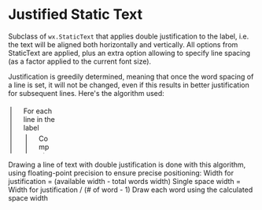 # Justified Static Text
Subclass of `wx.StaticText` that applies double justification to the label,
i.e. the text will be aligned both horizontally and vertically. All options
from StaticText are applied, plus an extra option allowing to specify line
spacing (as a factor applied to the current font size).

Justification is greedily determined, meaning that once the word spacing
of a line is set, it will not be changed, even if this results in better
justification for subsequent lines. Here's the algorithm used:


<svg width="100" height="100" xmlns="http://www.w3.org/2000/svg">
<foreignObject width="100" height="100">
    <div xmlns="http://www.w3.org/1999/xhtml">
<div style="border-left: 1px solid black;padding-left:25px;margin:5px;">
    For each line in the label
    <div style="border-left: 1px solid black;padding-left:25px;margin:5px;">
        Compute the width of the line considering regular word spacing<br>
        If line width < available width
        <div style="border-left: 1px solid black;padding-left:25px;margin:5px;">
          Draw the line without justification<br>
        </div>
        Else:
        <div style="border-left: 1px solid black;padding-left:25px;margin:5px;">
          Split the line into multiple inner lines that fit the available width considering regular word spacing<br>
          For each inner line except for the last one
          <div style="border-left: 1px solid black;padding-left:25px;margin:5px;">
              Draw the line with double justification
          </div>
          Draw the last inner line without justification
        </div>
    </div>
</div>
    </div>
</foreignObject>
</svg>

Drawing a line of text with double justification is done with this
algorithm, using floating-point precision to ensure precise positioning:
    Width for justification = (available width - total words width)
    Single space width = Width for justification / (# of word - 1)
    Draw each word using the calculated space width
